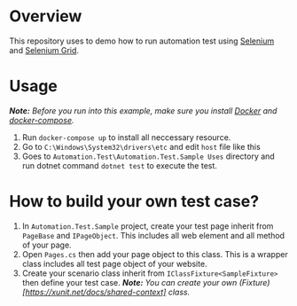 # Overview
This repository uses to demo how to run automation test using [Selenium](https://www.selenium.dev/documentation/en/getting_started/) and  [Selenium Grid](https://www.selenium.dev/documentation/en/grid/).

# Usage

***Note:*** *Before you run into this example, make sure you install [Docker](https://www.docker.com/) and [docker-compose](https://docs.docker.com/compose/).*

1. Run `docker-compose up` to install all neccessary resource.
2. Go to `C:\Windows\System32\drivers\etc` and edit `host` file like this
3. Goes to `Automation.Test\Automation.Test.Sample Uses` directory and run dotnet command `dotnet test` to execute the test.

# How to build your own test case?
1. In `Automation.Test.Sample` project, create your test page inherit from `PageBase` and `IPageObject`. This includes all web element and all method of your page. <br>
2. Open `Pages.cs` then add your page object to this class. This is a wrapper class includes all test page object of your website.
3. Create your scenario class inherit from `IClassFixture<SampleFixture>` then define your test case.
***Note:*** *You can create your own (Fixture)[https://xunit.net/docs/shared-context] class.*
